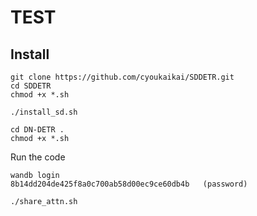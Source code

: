 **TEST**
========


## Install

```
git clone https://github.com/cyoukaikai/SDDETR.git
cd SDDETR
chmod +x *.sh

./install_sd.sh

cd DN-DETR .
chmod +x *.sh
```


Run the code

```
wandb login  
8b14dd204de425f8a0c700ab58d00ec9ce60db4b   (password)

./share_attn.sh


```
